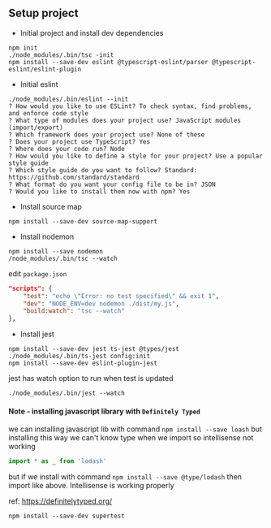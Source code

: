 ## Setup project

- Initial project and install dev dependencies
```
npm init
./node_modules/.bin/tsc -init
npm install --save-dev eslint @typescript-eslint/parser @typescript-eslint/eslint-plugin
```

- Initial eslint
```
./node_modules/.bin/eslint --init
? How would you like to use ESLint? To check syntax, find problems, and enforce code style
? What type of modules does your project use? JavaScript modules (import/export)
? Which framework does your project use? None of these
? Does your project use TypeScript? Yes
? Where does your code run? Node
? How would you like to define a style for your project? Use a popular style guide
? Which style guide do you want to follow? Standard: https://github.com/standard/standard
? What format do you want your config file to be in? JSON
? Would you like to install them now with npm? Yes

```

- Install source map
```
npm install --save-dev source-map-support
```

- Install nodemon
```
npm install --save nodemon
/node_modules/.bin/tsc --watch
```
edit `package.json`
```json
"scripts": {
    "test": "echo \"Error: no test specified\" && exit 1",
    "dev": "NODE_ENV=dev nodemon ./dist/my.js",
    "build:watch": "tsc --watch"
},
```

- Install jest
```
npm install --save-dev jest ts-jest @types/jest
./node_modules/.bin/ts-jest config:init
npm install --save-dev eslint-plugin-jest
```

jest has watch option to run when test is updated
```
./node_modules/.bin/jest --watch
```

#### Note - installing javascript library with `Definitely Typed`
we can installing javascript lib with command `npm install --save loash`
but installing this way we can't know type when we import so intellisense not working
```javascript
import * as _ from 'lodash'
```

but if we install with command `npm install --save @type/lodash` then import like above. Intellisense is working properly

ref: https://definitelytyped.org/

`npm install --save-dev supertest`
